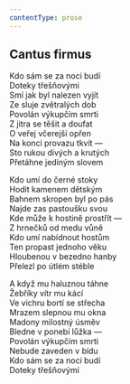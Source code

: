 ```yaml
---
contentType: prose
---
```


## Cantus firmus

Kdo sám se za noci budí  
Doteky třešňovými  
Smí jak byl nalezen vyjít  
Ze sluje zvětralých dob  
Povolán výkupčím smrti  
Z jitra se těšit a doufat  
O veřej včerejší opřen  
Na konci provazu tkvít —  
Sto rukou divých a krutých  
Přetáhne jediným slovem

Kdo umí do černé stoky  
Hodit kamenem dětským  
Bahnem skropen byl po pás  
Najde zas pastoušku svou  
Kde může k hostině prostřít —  
Z hrnečků od medu vůně  
Kdo umí nabídnout hostům  
Ten propast jednoho věku  
Hloubenou v bezedno hanby  
Přelezl po útlém stéble

A když mu haluznou táhne  
Žebříky vítr mu kácí  
Ve vichru bortí se střecha  
Mrazem slepnou mu okna  
Madony milostný úsměv  
Bledne v ponebí lůžka —  
Povolán výkupčím smrti  
Nebude zaveden v bídu  
Kdo sám se za noci budí  
Doteky třešňovými
